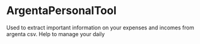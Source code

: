 # ArgentaPersonalTool
Used to extract important information on your expenses and incomes from argenta csv. Help to manage your daily
